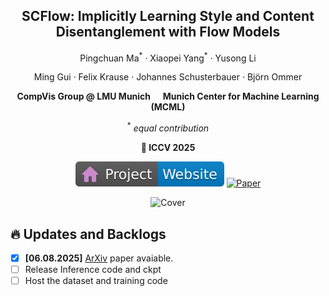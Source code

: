<p align="center">
 <h2 align="center">SCFlow: Implicitly Learning Style and Content Disentanglement with Flow Models</h2>
 <p align="center"> 
    Pingchuan Ma<sup>*</sup> · Xiaopei Yang<sup>*</sup> · Yusong Li
 </p><p align="center"> 
    Ming Gui · Felix Krause · Johannes Schusterbauer · Björn Ommer
 </p>
 <p align="center"> 
   <b>CompVis Group @ LMU Munich</b> &nbsp;&nbsp;&nbsp; <b>Munich Center for Machine Learning (MCML)</b> 
 </p>
 <p align="center"> 
    
 </p>
 <p align="center"> <sup>*</sup> <i>equal contribution</i> </p>
 
<p align="center"><strong>📄 ICCV 2025</strong></p>
  
</p>


<p align="center">
   <a href="https://compvis.github.io/SCFlow/"><img src="docs/static/figures/badge-website.svg" alt="Website"></a>
   <a href="https://arxiv.org/abs/2508.03402"><img src="https://img.shields.io/badge/arXiv-PDF-b31b1b" alt="Paper"></a>
</p>

<p align="center">
   <img src="docs/static/images/teaser.jpg" alt="Cover" width="75%">
</p>


<!-- 

## 🎓 Citation

If you use this codebase or otherwise found our work valuable, please cite our paper:
```bibtex
TBD
``` -->

## 🔥 Updates and Backlogs
- [x] **[06.08.2025]** [ArXiv](https://arxiv.org/abs/2508.03402) paper avaiable.
- [ ] Release Inference code and ckpt
- [ ] Host the dataset and training code